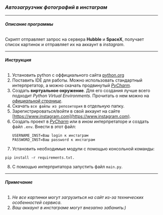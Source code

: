 ### *Автозагрузчик фотографий в инстаграм*

___

###### **Описание программы**

Скрипт отправляет запрос на сервера __Hubble__ и __SpaceX__, получает список картинок и отправляет их на аккаунт в _instagram_.

___________________________
###### **Инструкция**
1. Установить python с оффициального сайта [python.org](python.org)
2. Поставить IDE для работы. Можно использовать стандартный интерпретатор, а можно скачать продвинутый [_PyCharm_](https://www.jetbrains.com/pycharm/).
3. Создать __виртуальное окружение__. Для его создания лучше всего подходит _Python Virtual Environments_. Прочитать о нем можно на [_официальной странице_](https://www.python.org/dev/peps/pep-0405/).
4. Скачать `все файлы из репозитория` в отдельную папку.
5. Зарегистрироваться/войти в свой аккаунт на сайте [https://www.instagram.com](https://www.instagram.com).
6. Создать проект в [_PyCharm_](https://www.jetbrains.com/pycharm/) или в ином интерпретаторе и создать файл `.env`. Внести в этот файл:
    ```
    USERNAME_INST=Ваш login к инстаграм
    PASSWORD_INST=Ваш password к инстаграм
   ``` 
7. Установить необходимые модули с помощью консольной команды:
```
pip install -r requirements.txt.
``` 
8. С помощью интерпритатора запустить файл `main.py`.

___________________________
###### **Примечание**
1. _Не все картинки могут загрузиться на сайт из-за технических особенностей сервиса_.
2. _Ваш аккаунт в инстаграме могут внезапно забанить:)_ 



